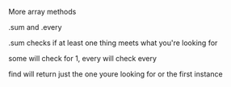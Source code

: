 More array methods

.sum and .every

.sum checks if at least one thing meets what you're looking for

some will check for 1, every will check every

find will return just the one youre looking for or the first instance